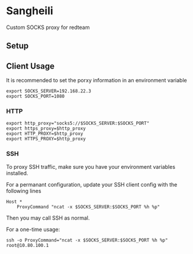 # Sangheili
Custom SOCKS proxy for redteam



## Setup



## Client Usage
It is recommended to set the porxy information in an environment variable
```
export SOCKS_SERVER=192.168.22.3
export SOCKS_PORT=1080
```
### HTTP
```
export http_proxy="socks5://$SOCKS_SERVER:$SOCKS_PORT"
export https_proxy=$http_proxy
export HTTP_PROXY=$http_proxy
export HTTPS_PROXY=$http_proxy
```

### SSH
To proxy SSH traffic, make sure you have your environment variables installed.

For a permanant configuration, update your SSH client config with the following lines
```
Host *
    ProxyCommand "ncat -x $SOCKS_SERVER:$SOCKS_PORT %h %p"
```
Then you may call SSH as normal.

For a one-time usage:
```
ssh -o ProxyCommand="ncat -x $SOCKS_SERVER:$SOCKS_PORT %h %p" root@10.80.100.1
```